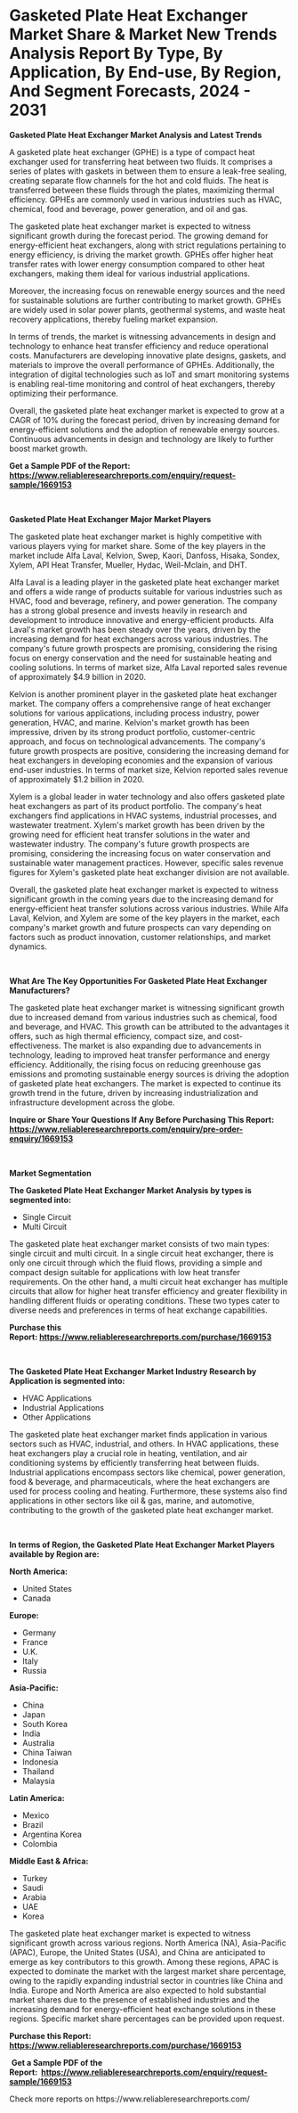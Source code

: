 <p><h1>Gasketed Plate Heat Exchanger Market Share & Market New Trends Analysis Report By Type, By Application, By End-use, By Region, And Segment Forecasts, 2024 - 2031</h1></p><p><strong>Gasketed Plate Heat Exchanger Market Analysis and Latest Trends</strong></p>
<p><p>A gasketed plate heat exchanger (GPHE) is a type of compact heat exchanger used for transferring heat between two fluids. It comprises a series of plates with gaskets in between them to ensure a leak-free sealing, creating separate flow channels for the hot and cold fluids. The heat is transferred between these fluids through the plates, maximizing thermal efficiency. GPHEs are commonly used in various industries such as HVAC, chemical, food and beverage, power generation, and oil and gas.</p><p>The gasketed plate heat exchanger market is expected to witness significant growth during the forecast period. The growing demand for energy-efficient heat exchangers, along with strict regulations pertaining to energy efficiency, is driving the market growth. GPHEs offer higher heat transfer rates with lower energy consumption compared to other heat exchangers, making them ideal for various industrial applications.</p><p>Moreover, the increasing focus on renewable energy sources and the need for sustainable solutions are further contributing to market growth. GPHEs are widely used in solar power plants, geothermal systems, and waste heat recovery applications, thereby fueling market expansion.</p><p>In terms of trends, the market is witnessing advancements in design and technology to enhance heat transfer efficiency and reduce operational costs. Manufacturers are developing innovative plate designs, gaskets, and materials to improve the overall performance of GPHEs. Additionally, the integration of digital technologies such as IoT and smart monitoring systems is enabling real-time monitoring and control of heat exchangers, thereby optimizing their performance.</p><p>Overall, the gasketed plate heat exchanger market is expected to grow at a CAGR of 10% during the forecast period, driven by increasing demand for energy-efficient solutions and the adoption of renewable energy sources. Continuous advancements in design and technology are likely to further boost market growth.</p></p>
<p><strong>Get a Sample PDF of the Report:&nbsp; <a href="https://www.reliableresearchreports.com/enquiry/request-sample/1669153">https://www.reliableresearchreports.com/enquiry/request-sample/1669153</a></strong></p>
<p>&nbsp;</p>
<p><strong>Gasketed Plate Heat Exchanger Major Market Players</strong></p>
<p><p>The gasketed plate heat exchanger market is highly competitive with various players vying for market share. Some of the key players in the market include Alfa Laval, Kelvion, Swep, Kaori, Danfoss, Hisaka, Sondex, Xylem, API Heat Transfer, Mueller, Hydac, Weil-Mclain, and DHT.</p><p>Alfa Laval is a leading player in the gasketed plate heat exchanger market and offers a wide range of products suitable for various industries such as HVAC, food and beverage, refinery, and power generation. The company has a strong global presence and invests heavily in research and development to introduce innovative and energy-efficient products. Alfa Laval's market growth has been steady over the years, driven by the increasing demand for heat exchangers across various industries. The company's future growth prospects are promising, considering the rising focus on energy conservation and the need for sustainable heating and cooling solutions. In terms of market size, Alfa Laval reported sales revenue of approximately $4.9 billion in 2020.</p><p>Kelvion is another prominent player in the gasketed plate heat exchanger market. The company offers a comprehensive range of heat exchanger solutions for various applications, including process industry, power generation, HVAC, and marine. Kelvion's market growth has been impressive, driven by its strong product portfolio, customer-centric approach, and focus on technological advancements. The company's future growth prospects are positive, considering the increasing demand for heat exchangers in developing economies and the expansion of various end-user industries. In terms of market size, Kelvion reported sales revenue of approximately $1.2 billion in 2020.</p><p>Xylem is a global leader in water technology and also offers gasketed plate heat exchangers as part of its product portfolio. The company's heat exchangers find applications in HVAC systems, industrial processes, and wastewater treatment. Xylem's market growth has been driven by the growing need for efficient heat transfer solutions in the water and wastewater industry. The company's future growth prospects are promising, considering the increasing focus on water conservation and sustainable water management practices. However, specific sales revenue figures for Xylem's gasketed plate heat exchanger division are not available.</p><p>Overall, the gasketed plate heat exchanger market is expected to witness significant growth in the coming years due to the increasing demand for energy-efficient heat transfer solutions across various industries. While Alfa Laval, Kelvion, and Xylem are some of the key players in the market, each company's market growth and future prospects can vary depending on factors such as product innovation, customer relationships, and market dynamics.</p></p>
<p>&nbsp;</p>
<p><strong>What Are The Key Opportunities For Gasketed Plate Heat Exchanger Manufacturers?</strong></p>
<p><p>The gasketed plate heat exchanger market is witnessing significant growth due to increased demand from various industries such as chemical, food and beverage, and HVAC. This growth can be attributed to the advantages it offers, such as high thermal efficiency, compact size, and cost-effectiveness. The market is also expanding due to advancements in technology, leading to improved heat transfer performance and energy efficiency. Additionally, the rising focus on reducing greenhouse gas emissions and promoting sustainable energy sources is driving the adoption of gasketed plate heat exchangers. The market is expected to continue its growth trend in the future, driven by increasing industrialization and infrastructure development across the globe.</p></p>
<p><strong>Inquire or Share Your Questions If Any Before Purchasing This Report: <a href="https://www.reliableresearchreports.com/enquiry/pre-order-enquiry/1669153">https://www.reliableresearchreports.com/enquiry/pre-order-enquiry/1669153</a></strong></p>
<p>&nbsp;</p>
<p><strong>Market Segmentation</strong></p>
<p><strong>The Gasketed Plate Heat Exchanger Market Analysis by types is segmented into:</strong></p>
<p><ul><li>Single Circuit</li><li>Multi Circuit</li></ul></p>
<p><p>The gasketed plate heat exchanger market consists of two main types: single circuit and multi circuit. In a single circuit heat exchanger, there is only one circuit through which the fluid flows, providing a simple and compact design suitable for applications with low heat transfer requirements. On the other hand, a multi circuit heat exchanger has multiple circuits that allow for higher heat transfer efficiency and greater flexibility in handling different fluids or operating conditions. These two types cater to diverse needs and preferences in terms of heat exchange capabilities.</p></p>
<p><strong>Purchase this Report:&nbsp;<a href="https://www.reliableresearchreports.com/purchase/1669153">https://www.reliableresearchreports.com/purchase/1669153</a></strong></p>
<p>&nbsp;</p>
<p><strong>The Gasketed Plate Heat Exchanger Market Industry Research by Application is segmented into:</strong></p>
<p><ul><li>HVAC Applications</li><li>Industrial Applications</li><li>Other Applications</li></ul></p>
<p><p>The gasketed plate heat exchanger market finds application in various sectors such as HVAC, industrial, and others. In HVAC applications, these heat exchangers play a crucial role in heating, ventilation, and air conditioning systems by efficiently transferring heat between fluids. Industrial applications encompass sectors like chemical, power generation, food & beverage, and pharmaceuticals, where the heat exchangers are used for process cooling and heating. Furthermore, these systems also find applications in other sectors like oil & gas, marine, and automotive, contributing to the growth of the gasketed plate heat exchanger market.</p></p>
<p>&nbsp;</p>
<p><strong>In terms of Region, the Gasketed Plate Heat Exchanger Market Players available by Region are:</strong></p>
<p>
    <p> <strong> North America: </strong>
        <ul>
            <li>United States</li>
            <li>Canada</li>
        </ul>
        </p> 
    <p> <strong> Europe: </strong>
        <ul>
            <li>Germany</li>
            <li>France</li>
            <li>U.K.</li>
            <li>Italy</li>
            <li>Russia</li>
        </ul>
        </p> 
    <p> <strong> Asia-Pacific: </strong>
        <ul>
            <li>China</li>
            <li>Japan</li>
            <li>South Korea</li>
            <li>India</li>
            <li>Australia</li>
            <li>China Taiwan</li>
            <li>Indonesia</li>
            <li>Thailand</li>
            <li>Malaysia</li>
        </ul>
        </p> 
    <p> <strong> Latin America: </strong>
        <ul>
            <li>Mexico</li>
            <li>Brazil</li>
            <li>Argentina Korea</li>
            <li>Colombia</li>
        </ul>
        </p> 
    <p> <strong> Middle East & Africa: </strong>
        <ul>
            <li>Turkey</li>
            <li>Saudi</li>
            <li>Arabia</li>
            <li>UAE</li>
            <li>Korea</li>
        </ul>
    </p>
    </p>
<p><p>The gasketed plate heat exchanger market is expected to witness significant growth across various regions. North America (NA), Asia-Pacific (APAC), Europe, the United States (USA), and China are anticipated to emerge as key contributors to this growth. Among these regions, APAC is expected to dominate the market with the largest market share percentage, owing to the rapidly expanding industrial sector in countries like China and India. Europe and North America are also expected to hold substantial market shares due to the presence of established industries and the increasing demand for energy-efficient heat exchange solutions in these regions. Specific market share percentages can be provided upon request.</p></p>
<p><strong>Purchase this Report: <a href="https://www.reliableresearchreports.com/purchase/1669153">https://www.reliableresearchreports.com/purchase/1669153</a></strong></p>
<p>&nbsp;<strong>Get a Sample PDF of the Report:&nbsp;&nbsp;<a href="https://www.reliableresearchreports.com/enquiry/request-sample/1669153">https://www.reliableresearchreports.com/enquiry/request-sample/1669153</a></strong></p>
<p><strong></strong></p>
<p>Check more reports on https://www.reliableresearchreports.com/</p>